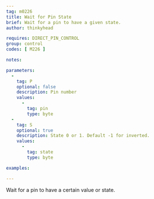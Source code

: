 ```yaml
---
tag: m0226
title: Wait for Pin State
brief: Wait for a pin to have a given state.
author: thinkyhead

requires: DIRECT_PIN_CONTROL
group: control
codes: [ M226 ]

notes:

parameters:
  -
    tag: P
    optional: false
    description: Pin number
    values:
      -
        tag: pin
        type: byte
  -
    tag: S
    optional: true
    description: State 0 or 1. Default -1 for inverted.
    values:
      -
        tag: state
        type: byte

examples:

---
```


Wait for a pin to have a certain value or state.
